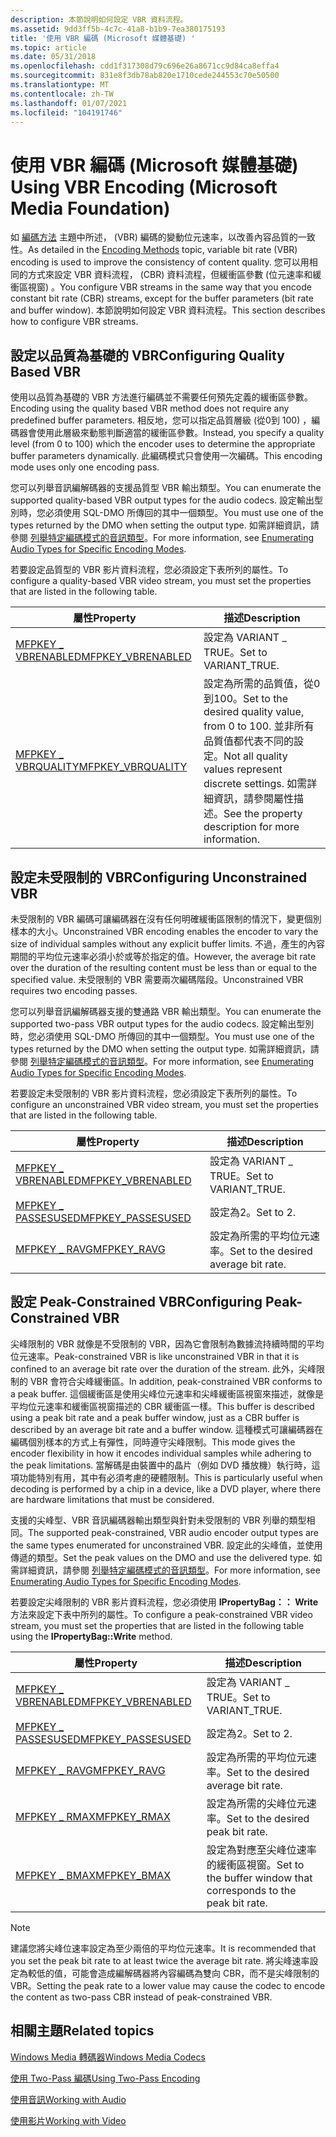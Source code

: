 ```yaml
---
description: 本節說明如何設定 VBR 資料流程。
ms.assetid: 9dd3ff5b-4c7c-41a8-b1b9-7ea380175193
title: '使用 VBR 編碼 (Microsoft 媒體基礎) '
ms.topic: article
ms.date: 05/31/2018
ms.openlocfilehash: cdd1f317308d79c696e26a8671cc9d84ca8effa4
ms.sourcegitcommit: 831e8f3db78ab820e1710cede244553c70e50500
ms.translationtype: MT
ms.contentlocale: zh-TW
ms.lasthandoff: 01/07/2021
ms.locfileid: "104191746"
---
```

# <a name="using-vbr-encoding-microsoft-media-foundation"></a><span data-ttu-id="b8c32-103">使用 VBR 編碼 (Microsoft 媒體基礎) </span><span class="sxs-lookup"><span data-stu-id="b8c32-103">Using VBR Encoding (Microsoft Media Foundation)</span></span>

<span data-ttu-id="b8c32-104">如 [編碼方法](encodingmethods.md) 主題中所述， (VBR) 編碼的變動位元速率，以改善內容品質的一致性。</span><span class="sxs-lookup"><span data-stu-id="b8c32-104">As detailed in the [Encoding Methods](encodingmethods.md) topic, variable bit rate (VBR) encoding is used to improve the consistency of content quality.</span></span> <span data-ttu-id="b8c32-105">您可以用相同的方式來設定 VBR 資料流程， (CBR) 資料流程，但緩衝區參數 (位元速率和緩衝區視窗) 。</span><span class="sxs-lookup"><span data-stu-id="b8c32-105">You configure VBR streams in the same way that you encode constant bit rate (CBR) streams, except for the buffer parameters (bit rate and buffer window).</span></span> <span data-ttu-id="b8c32-106">本節說明如何設定 VBR 資料流程。</span><span class="sxs-lookup"><span data-stu-id="b8c32-106">This section describes how to configure VBR streams.</span></span>

## <a name="configuring-quality-based-vbr"></a><span data-ttu-id="b8c32-107">設定以品質為基礎的 VBR</span><span class="sxs-lookup"><span data-stu-id="b8c32-107">Configuring Quality Based VBR</span></span>

<span data-ttu-id="b8c32-108">使用以品質為基礎的 VBR 方法進行編碼並不需要任何預先定義的緩衝區參數。</span><span class="sxs-lookup"><span data-stu-id="b8c32-108">Encoding using the quality based VBR method does not require any predefined buffer parameters.</span></span> <span data-ttu-id="b8c32-109">相反地，您可以指定品質層級 (從0到 100) ，編碼器會使用此層級來動態判斷適當的緩衝區參數。</span><span class="sxs-lookup"><span data-stu-id="b8c32-109">Instead, you specify a quality level (from 0 to 100) which the encoder uses to determine the appropriate buffer parameters dynamically.</span></span> <span data-ttu-id="b8c32-110">此編碼模式只會使用一次編碼。</span><span class="sxs-lookup"><span data-stu-id="b8c32-110">This encoding mode uses only one encoding pass.</span></span>

<span data-ttu-id="b8c32-111">您可以列舉音訊編解碼器的支援品質型 VBR 輸出類型。</span><span class="sxs-lookup"><span data-stu-id="b8c32-111">You can enumerate the supported quality-based VBR output types for the audio codecs.</span></span> <span data-ttu-id="b8c32-112">設定輸出型別時，您必須使用 SQL-DMO 所傳回的其中一個類型。</span><span class="sxs-lookup"><span data-stu-id="b8c32-112">You must use one of the types returned by the DMO when setting the output type.</span></span> <span data-ttu-id="b8c32-113">如需詳細資訊，請參閱 [列舉特定編碼模式的音訊類型](enumeratingaudiotypesforspecificencodingmodes.md)。</span><span class="sxs-lookup"><span data-stu-id="b8c32-113">For more information, see [Enumerating Audio Types for Specific Encoding Modes](enumeratingaudiotypesforspecificencodingmodes.md).</span></span>

<span data-ttu-id="b8c32-114">若要設定品質型的 VBR 影片資料流程，您必須設定下表所列的屬性。</span><span class="sxs-lookup"><span data-stu-id="b8c32-114">To configure a quality-based VBR video stream, you must set the properties that are listed in the following table.</span></span>



| <span data-ttu-id="b8c32-115">屬性</span><span class="sxs-lookup"><span data-stu-id="b8c32-115">Property</span></span>                                            | <span data-ttu-id="b8c32-116">描述</span><span class="sxs-lookup"><span data-stu-id="b8c32-116">Description</span></span>                                                                                                                                             |
|-----------------------------------------------------|---------------------------------------------------------------------------------------------------------------------------------------------------------|
| [<span data-ttu-id="b8c32-117">MFPKEY \_ VBRENABLED</span><span class="sxs-lookup"><span data-stu-id="b8c32-117">MFPKEY\_VBRENABLED</span></span>](mfpkey-vbrenabledproperty.md) | <span data-ttu-id="b8c32-118">設定為 VARIANT \_ TRUE。</span><span class="sxs-lookup"><span data-stu-id="b8c32-118">Set to VARIANT\_TRUE.</span></span>                                                                                                                                   |
| [<span data-ttu-id="b8c32-119">MFPKEY \_ VBRQUALITY</span><span class="sxs-lookup"><span data-stu-id="b8c32-119">MFPKEY\_VBRQUALITY</span></span>](mfpkey-vbrqualityproperty.md) | <span data-ttu-id="b8c32-120">設定為所需的品質值，從0到100。</span><span class="sxs-lookup"><span data-stu-id="b8c32-120">Set to the desired quality value, from 0 to 100.</span></span> <span data-ttu-id="b8c32-121">並非所有品質值都代表不同的設定。</span><span class="sxs-lookup"><span data-stu-id="b8c32-121">Not all quality values represent discrete settings.</span></span> <span data-ttu-id="b8c32-122">如需詳細資訊，請參閱屬性描述。</span><span class="sxs-lookup"><span data-stu-id="b8c32-122">See the property description for more information.</span></span> |



 

## <a name="configuring-unconstrained-vbr"></a><span data-ttu-id="b8c32-123">設定未受限制的 VBR</span><span class="sxs-lookup"><span data-stu-id="b8c32-123">Configuring Unconstrained VBR</span></span>

<span data-ttu-id="b8c32-124">未受限制的 VBR 編碼可讓編碼器在沒有任何明確緩衝區限制的情況下，變更個別樣本的大小。</span><span class="sxs-lookup"><span data-stu-id="b8c32-124">Unconstrained VBR encoding enables the encoder to vary the size of individual samples without any explicit buffer limits.</span></span> <span data-ttu-id="b8c32-125">不過，產生的內容期間的平均位元速率必須小於或等於指定的值。</span><span class="sxs-lookup"><span data-stu-id="b8c32-125">However, the average bit rate over the duration of the resulting content must be less than or equal to the specified value.</span></span> <span data-ttu-id="b8c32-126">未受限制的 VBR 需要兩次編碼階段。</span><span class="sxs-lookup"><span data-stu-id="b8c32-126">Unconstrained VBR requires two encoding passes.</span></span>

<span data-ttu-id="b8c32-127">您可以列舉音訊編解碼器支援的雙通路 VBR 輸出類型。</span><span class="sxs-lookup"><span data-stu-id="b8c32-127">You can enumerate the supported two-pass VBR output types for the audio codecs.</span></span> <span data-ttu-id="b8c32-128">設定輸出型別時，您必須使用 SQL-DMO 所傳回的其中一個類型。</span><span class="sxs-lookup"><span data-stu-id="b8c32-128">You must use one of the types returned by the DMO when setting the output type.</span></span> <span data-ttu-id="b8c32-129">如需詳細資訊，請參閱 [列舉特定編碼模式的音訊類型](enumeratingaudiotypesforspecificencodingmodes.md)。</span><span class="sxs-lookup"><span data-stu-id="b8c32-129">For more information, see [Enumerating Audio Types for Specific Encoding Modes](enumeratingaudiotypesforspecificencodingmodes.md).</span></span>

<span data-ttu-id="b8c32-130">若要設定未受限制的 VBR 影片資料流程，您必須設定下表所列的屬性。</span><span class="sxs-lookup"><span data-stu-id="b8c32-130">To configure an unconstrained VBR video stream, you must set the properties that are listed in the following table.</span></span>



| <span data-ttu-id="b8c32-131">屬性</span><span class="sxs-lookup"><span data-stu-id="b8c32-131">Property</span></span>                                            | <span data-ttu-id="b8c32-132">描述</span><span class="sxs-lookup"><span data-stu-id="b8c32-132">Description</span></span>                          |
|-----------------------------------------------------|--------------------------------------|
| [<span data-ttu-id="b8c32-133">MFPKEY \_ VBRENABLED</span><span class="sxs-lookup"><span data-stu-id="b8c32-133">MFPKEY\_VBRENABLED</span></span>](mfpkey-vbrenabledproperty.md) | <span data-ttu-id="b8c32-134">設定為 VARIANT \_ TRUE。</span><span class="sxs-lookup"><span data-stu-id="b8c32-134">Set to VARIANT\_TRUE.</span></span>                |
| [<span data-ttu-id="b8c32-135">MFPKEY \_ PASSESUSED</span><span class="sxs-lookup"><span data-stu-id="b8c32-135">MFPKEY\_PASSESUSED</span></span>](mfpkey-passesusedproperty.md) | <span data-ttu-id="b8c32-136">設定為2。</span><span class="sxs-lookup"><span data-stu-id="b8c32-136">Set to 2.</span></span>                            |
| [<span data-ttu-id="b8c32-137">MFPKEY \_ RAVG</span><span class="sxs-lookup"><span data-stu-id="b8c32-137">MFPKEY\_RAVG</span></span>](mfpkey-ravgproperty.md)             | <span data-ttu-id="b8c32-138">設定為所需的平均位元速率。</span><span class="sxs-lookup"><span data-stu-id="b8c32-138">Set to the desired average bit rate.</span></span> |



 

## <a name="configuring-peak-constrained-vbr"></a><span data-ttu-id="b8c32-139">設定 Peak-Constrained VBR</span><span class="sxs-lookup"><span data-stu-id="b8c32-139">Configuring Peak-Constrained VBR</span></span>

<span data-ttu-id="b8c32-140">尖峰限制的 VBR 就像是不受限制的 VBR，因為它會限制為數據流持續時間的平均位元速率。</span><span class="sxs-lookup"><span data-stu-id="b8c32-140">Peak-constrained VBR is like unconstrained VBR in that it is confined to an average bit rate over the duration of the stream.</span></span> <span data-ttu-id="b8c32-141">此外，尖峰限制的 VBR 會符合尖峰緩衝區。</span><span class="sxs-lookup"><span data-stu-id="b8c32-141">In addition, peak-constrained VBR conforms to a peak buffer.</span></span> <span data-ttu-id="b8c32-142">這個緩衝區是使用尖峰位元速率和尖峰緩衝區視窗來描述，就像是平均位元速率和緩衝區視窗描述的 CBR 緩衝區一樣。</span><span class="sxs-lookup"><span data-stu-id="b8c32-142">This buffer is described using a peak bit rate and a peak buffer window, just as a CBR buffer is described by an average bit rate and a buffer window.</span></span> <span data-ttu-id="b8c32-143">這種模式可讓編碼器在編碼個別樣本的方式上有彈性，同時遵守尖峰限制。</span><span class="sxs-lookup"><span data-stu-id="b8c32-143">This mode gives the encoder flexibility in how it encodes individual samples while adhering to the peak limitations.</span></span> <span data-ttu-id="b8c32-144">當解碼是由裝置中的晶片（例如 DVD 播放機）執行時，這項功能特別有用，其中有必須考慮的硬體限制。</span><span class="sxs-lookup"><span data-stu-id="b8c32-144">This is particularly useful when decoding is performed by a chip in a device, like a DVD player, where there are hardware limitations that must be considered.</span></span>

<span data-ttu-id="b8c32-145">支援的尖峰型、VBR 音訊編碼器輸出類型與針對未受限制的 VBR 列舉的類型相同。</span><span class="sxs-lookup"><span data-stu-id="b8c32-145">The supported peak-constrained, VBR audio encoder output types are the same types enumerated for unconstrained VBR.</span></span> <span data-ttu-id="b8c32-146">設定此的尖峰值，並使用傳遞的類型。</span><span class="sxs-lookup"><span data-stu-id="b8c32-146">Set the peak values on the DMO and use the delivered type.</span></span> <span data-ttu-id="b8c32-147">如需詳細資訊，請參閱 [列舉特定編碼模式的音訊類型](enumeratingaudiotypesforspecificencodingmodes.md)。</span><span class="sxs-lookup"><span data-stu-id="b8c32-147">For more information, see [Enumerating Audio Types for Specific Encoding Modes](enumeratingaudiotypesforspecificencodingmodes.md).</span></span>

<span data-ttu-id="b8c32-148">若要設定尖峰限制的 VBR 影片資料流程，您必須使用 **IPropertyBag：： Write** 方法來設定下表中所列的屬性。</span><span class="sxs-lookup"><span data-stu-id="b8c32-148">To configure a peak-constrained VBR video stream, you must set the properties that are listed in the following table using the **IPropertyBag::Write** method.</span></span>



| <span data-ttu-id="b8c32-149">屬性</span><span class="sxs-lookup"><span data-stu-id="b8c32-149">Property</span></span>                                            | <span data-ttu-id="b8c32-150">描述</span><span class="sxs-lookup"><span data-stu-id="b8c32-150">Description</span></span>                                                     |
|-----------------------------------------------------|-----------------------------------------------------------------|
| [<span data-ttu-id="b8c32-151">MFPKEY \_ VBRENABLED</span><span class="sxs-lookup"><span data-stu-id="b8c32-151">MFPKEY\_VBRENABLED</span></span>](mfpkey-vbrenabledproperty.md) | <span data-ttu-id="b8c32-152">設定為 VARIANT \_ TRUE。</span><span class="sxs-lookup"><span data-stu-id="b8c32-152">Set to VARIANT\_TRUE.</span></span>                                           |
| [<span data-ttu-id="b8c32-153">MFPKEY \_ PASSESUSED</span><span class="sxs-lookup"><span data-stu-id="b8c32-153">MFPKEY\_PASSESUSED</span></span>](mfpkey-passesusedproperty.md) | <span data-ttu-id="b8c32-154">設定為2。</span><span class="sxs-lookup"><span data-stu-id="b8c32-154">Set to 2.</span></span>                                                       |
| [<span data-ttu-id="b8c32-155">MFPKEY \_ RAVG</span><span class="sxs-lookup"><span data-stu-id="b8c32-155">MFPKEY\_RAVG</span></span>](mfpkey-ravgproperty.md)             | <span data-ttu-id="b8c32-156">設定為所需的平均位元速率。</span><span class="sxs-lookup"><span data-stu-id="b8c32-156">Set to the desired average bit rate.</span></span>                            |
| [<span data-ttu-id="b8c32-157">MFPKEY \_ RMAX</span><span class="sxs-lookup"><span data-stu-id="b8c32-157">MFPKEY\_RMAX</span></span>](mfpkey-rmaxproperty.md)             | <span data-ttu-id="b8c32-158">設定為所需的尖峰位元速率。</span><span class="sxs-lookup"><span data-stu-id="b8c32-158">Set to the desired peak bit rate.</span></span>                               |
| [<span data-ttu-id="b8c32-159">MFPKEY \_ BMAX</span><span class="sxs-lookup"><span data-stu-id="b8c32-159">MFPKEY\_BMAX</span></span>](mfpkey-bmaxproperty.md)             | <span data-ttu-id="b8c32-160">設定為對應至尖峰位速率的緩衝區視窗。</span><span class="sxs-lookup"><span data-stu-id="b8c32-160">Set to the buffer window that corresponds to the peak bit rate.</span></span> |



 

> [!Note]  
> <span data-ttu-id="b8c32-161">建議您將尖峰位速率設定為至少兩倍的平均位元速率。</span><span class="sxs-lookup"><span data-stu-id="b8c32-161">It is recommended that you set the peak bit rate to at least twice the average bit rate.</span></span> <span data-ttu-id="b8c32-162">將尖峰速率設定為較低的值，可能會造成編解碼器將內容編碼為雙向 CBR，而不是尖峰限制的 VBR。</span><span class="sxs-lookup"><span data-stu-id="b8c32-162">Setting the peak rate to a lower value may cause the codec to encode the content as two-pass CBR instead of peak-constrained VBR.</span></span>

 

## <a name="related-topics"></a><span data-ttu-id="b8c32-163">相關主題</span><span class="sxs-lookup"><span data-stu-id="b8c32-163">Related topics</span></span>

<dl> <dt>

[<span data-ttu-id="b8c32-164">Windows Media 轉碼器</span><span class="sxs-lookup"><span data-stu-id="b8c32-164">Windows Media Codecs</span></span>](windows-media-codecs.md)
</dt> <dt>

[<span data-ttu-id="b8c32-165">使用 Two-Pass 編碼</span><span class="sxs-lookup"><span data-stu-id="b8c32-165">Using Two-Pass Encoding</span></span>](usingtwoencodingpasses.md)
</dt> <dt>

[<span data-ttu-id="b8c32-166">使用音訊</span><span class="sxs-lookup"><span data-stu-id="b8c32-166">Working with Audio</span></span>](workingwithaudio.md)
</dt> <dt>

[<span data-ttu-id="b8c32-167">使用影片</span><span class="sxs-lookup"><span data-stu-id="b8c32-167">Working with Video</span></span>](workingwithvideo.md)
</dt> </dl>

 

 



